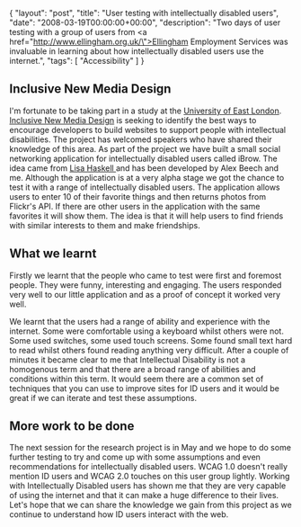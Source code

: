 {
  "layout": "post",
  "title": "User testing with intellectually disabled users",
  "date": "2008-03-19T00:00:00+00:00",
  "description": "Two days of user testing with a group of users from <a href=\"http://www.ellingham.org.uk/\">Ellingham Employment Services</a> was invaluable in learning about how intellectually disabled users use the internet.",
  "tags": [
    "Accessibility"
  ]
}
## Inclusive New Media Design

I'm fortunate to be taking part in a study at the [University of East London][1]. [Inclusive New Media Design][2] is seeking to identify the best ways to encourage developers to build websites to support people with intellectual disabilities. The project has welcomed speakers who have shared their knowledge of this area. As part of the project we have built a small social networking application for intellectually disabled users called iBrow. The idea came from [Lisa Haskell ][3] and has been developed by Alex Beech and me. Although the application is at a very alpha stage we got the chance to test it with a range of intellectually disabled users. The application allows users to enter 10 of their favorite things and then returns photos from Flickr's API. If there are other users in the application with the same favorites it will show them. The idea is that it will help users to find friends with similar interests to them and make friendships.

## What we learnt

Firstly we learnt that the people who came to test were first and foremost people. They were funny, interesting and engaging. The users responded very well to our little application and as a proof of concept it worked very well.

We learnt that the users had a range of ability and experience with the internet. Some were comfortable using a keyboard whilst others were not. Some used switches, some used touch screens. Some found small text hard to read whilst others found reading anything very difficult. After a couple of minutes it became clear to me that Intellectual Disability is not a homogenous term and that there are a broad range of abilities and conditions within this term. It would seem there are a common set of techniques that you can use to improve sites for ID users and it would be great if we can iterate and test these assumptions. 

## More work to be done

The next session for the research project is in May and we hope to do some further testing to try and come up with some assumptions and even recommendations for intellectually disabled users. WCAG 1.0 doesn't really mention ID users and WCAG 2.0 touches on this user group lightly. Working with Intellectually Disabled users has shown me that they are very capable of using the internet and that it can make a huge difference to their lives. Let's hope that we can share the knowledge we gain from this project as we continue to understand how ID users interact with the web.

 [1]: http://www.uel.ac.uk/
 [2]: http://www.inclusivenewmedia.org/
 [3]: http://www.southspace.org/
